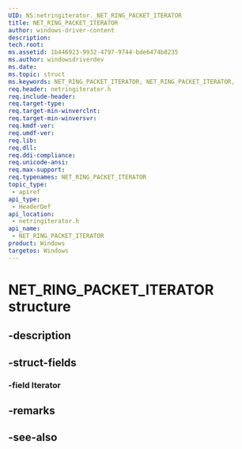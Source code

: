 ```yaml
---
UID: NS:netringiterator._NET_RING_PACKET_ITERATOR
title: NET_RING_PACKET_ITERATOR
author: windows-driver-content
description: 
tech.root:
ms.assetid: 1b446923-9932-4797-9744-bde6474b8235
ms.author: windowsdriverdev
ms.date: 
ms.topic: struct
ms.keywords: NET_RING_PACKET_ITERATOR, NET_RING_PACKET_ITERATOR, 
req.header: netringiterator.h
req.include-header:
req.target-type:
req.target-min-winverclnt:
req.target-min-winversvr:
req.kmdf-ver:
req.umdf-ver:
req.lib:
req.dll:
req.ddi-compliance:
req.unicode-ansi:
req.max-support:
req.typenames: NET_RING_PACKET_ITERATOR
topic_type: 
 - apiref
api_type: 
 - HeaderDef
api_location: 
 - netringiterator.h
api_name: 
 - NET_RING_PACKET_ITERATOR
product: Windows
targetos: Windows
---
```


# NET_RING_PACKET_ITERATOR structure

## -description


## -struct-fields

### -field Iterator
 

## -remarks

## -see-also